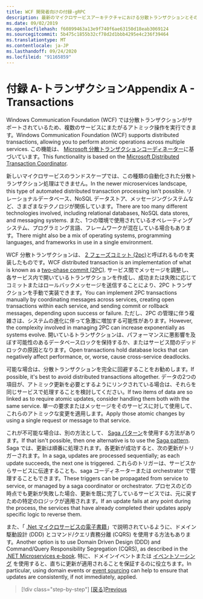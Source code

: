 ```yaml
---
title: WCF 開発者向けの付録-gRPC
description: 最新のマイクロサービスアーキテクチャにおける分散トランザクションとその実装について説明します。
ms.date: 09/02/2019
ms.openlocfilehash: f60899463a13e9f740f6ae63150d18eab3069124
ms.sourcegitcommit: 5b475c1855b32cf78d2d1bbb4295e4c236f39464
ms.translationtype: MT
ms.contentlocale: ja-JP
ms.lasthandoff: 09/24/2020
ms.locfileid: "91165859"
---
```

# <a name="appendix-a---transactions"></a><span data-ttu-id="2c074-103">付録 A-トランザクション</span><span class="sxs-lookup"><span data-stu-id="2c074-103">Appendix A - Transactions</span></span>

<span data-ttu-id="2c074-104">Windows Communication Foundation (WCF) では分散トランザクションがサポートされているため、複数のサービスにまたがるアトミック操作を実行できます。</span><span class="sxs-lookup"><span data-stu-id="2c074-104">Windows Communication Foundation (WCF) supports distributed transactions, allowing you to perform atomic operations across multiple services.</span></span> <span data-ttu-id="2c074-105">この機能は、 [Microsoft 分散トランザクションコーディネーター](/previous-versions/windows/desktop/ms684146(v=vs.85))に基づいています。</span><span class="sxs-lookup"><span data-stu-id="2c074-105">This functionality is based on the [Microsoft Distributed Transaction Coordinator](/previous-versions/windows/desktop/ms684146(v=vs.85)).</span></span>

<span data-ttu-id="2c074-106">新しいマイクロサービスのランドスケープでは、この種類の自動化された分散トランザクション処理はできません。</span><span class="sxs-lookup"><span data-stu-id="2c074-106">In the newer microservices landscape, this type of automated distributed transaction processing isn't possible.</span></span> <span data-ttu-id="2c074-107">リレーショナルデータベース、NoSQL データストア、メッセージングシステムなど、さまざまなテクノロジが関係しています。</span><span class="sxs-lookup"><span data-stu-id="2c074-107">There are too many different technologies involved, including relational databases, NoSQL data stores, and messaging systems.</span></span> <span data-ttu-id="2c074-108">また、1つの環境で使用されているオペレーティングシステム、プログラミング言語、フレームワークが混在している場合もあります。</span><span class="sxs-lookup"><span data-stu-id="2c074-108">There might also be a mix of operating systems, programming languages, and frameworks in use in a single environment.</span></span>

<span data-ttu-id="2c074-109">WCF 分散トランザクションは、 [2 フェーズコミット (2pc)](https://en.wikipedia.org/wiki/Two-phase_commit_protocol)と呼ばれるものを実装したものです。</span><span class="sxs-lookup"><span data-stu-id="2c074-109">WCF distributed transaction is an implementation of what is known as a [two-phase commit (2PC)](https://en.wikipedia.org/wiki/Two-phase_commit_protocol).</span></span> <span data-ttu-id="2c074-110">サービス間でメッセージを調整し、各サービス内で開いているトランザクションを作成し、成功または失敗に応じてコミットまたはロールバックメッセージを送信することにより、2PC トランザクションを手動で実装できます。</span><span class="sxs-lookup"><span data-stu-id="2c074-110">You can implement 2PC transactions manually by coordinating messages across services, creating open transactions within each service, and sending commit or rollback messages, depending upon success or failure.</span></span> <span data-ttu-id="2c074-111">ただし、2PC の管理に伴う複雑さは、システムの進化に伴って急激に増加する可能性があります。</span><span class="sxs-lookup"><span data-stu-id="2c074-111">However, the complexity involved in managing 2PC can increase exponentially as systems evolve.</span></span> <span data-ttu-id="2c074-112">開いているトランザクションは、パフォーマンスに悪影響を及ぼす可能性のあるデータベースロックを保持するか、またはサービス間のデッドロックの原因となります。</span><span class="sxs-lookup"><span data-stu-id="2c074-112">Open transactions hold database locks that can negatively affect performance, or, worse, cause cross-service deadlocks.</span></span>

<span data-ttu-id="2c074-113">可能な場合は、分散トランザクションを完全に回避することをお勧めします。</span><span class="sxs-lookup"><span data-stu-id="2c074-113">If possible, it's best to avoid distributed transactions altogether.</span></span> <span data-ttu-id="2c074-114">データの2つの項目が、アトミック更新を必要とするようにリンクされている場合は、それらを同じサービスで処理することを検討してください。</span><span class="sxs-lookup"><span data-stu-id="2c074-114">If two items of data are so linked as to require atomic updates, consider handling them both with the same service.</span></span> <span data-ttu-id="2c074-115">単一の要求またはメッセージをそのサービスに対して使用して、これらのアトミックな変更を適用します。</span><span class="sxs-lookup"><span data-stu-id="2c074-115">Apply those atomic changes by using a single request or message to that service.</span></span>

<span data-ttu-id="2c074-116">これが不可能な場合は、別の方法として、 [Saga パターン](https://microservices.io/patterns/data/saga.html)を使用する方法があります。</span><span class="sxs-lookup"><span data-stu-id="2c074-116">If that isn't possible, then one alternative is to use the [Saga pattern](https://microservices.io/patterns/data/saga.html).</span></span> <span data-ttu-id="2c074-117">Saga では、更新は順番に処理されます。各更新が成功すると、次の更新がトリガーされます。</span><span class="sxs-lookup"><span data-stu-id="2c074-117">In a saga, updates are processed sequentially; as each update succeeds, the next one is triggered.</span></span> <span data-ttu-id="2c074-118">これらのトリガーは、サービスからサービスに伝達することも、saga コーディネーターまたは orchestrator で管理することもできます。</span><span class="sxs-lookup"><span data-stu-id="2c074-118">These triggers can be propagated from service to service, or managed by a saga coordinator or orchestrator.</span></span> <span data-ttu-id="2c074-119">プロセスのどの時点でも更新が失敗した場合、更新を既に完了しているサービスでは、元に戻すための特定のロジックが適用されます。</span><span class="sxs-lookup"><span data-stu-id="2c074-119">If an update fails at any point during the process, the services that have already completed their updates apply specific logic to reverse them.</span></span>

<span data-ttu-id="2c074-120">また、「 [.Net マイクロサービスの電子書籍](../microservices/microservice-ddd-cqrs-patterns/index.md)」で説明されているように、ドメイン駆動設計 (DDD) とコマンド/クエリ責務分離 (CQRS) を使用する方法もあります。</span><span class="sxs-lookup"><span data-stu-id="2c074-120">Another option is to use Domain Driven Design (DDD) and Command/Query Responsibility Segregation (CQRS), as described in the [.NET Microservices e-book](../microservices/microservice-ddd-cqrs-patterns/index.md).</span></span> <span data-ttu-id="2c074-121">特に、ドメインイベントまたは [イベントソーシング](https://martinfowler.com/eaaDev/EventSourcing.html) を使用すると、直ちに更新が適用されることを保証するのに役立ちます。</span><span class="sxs-lookup"><span data-stu-id="2c074-121">In particular, using domain events or [event sourcing](https://martinfowler.com/eaaDev/EventSourcing.html) can help to ensure that updates are consistently, if not immediately, applied.</span></span>

>[!div class="step-by-step"]
><span data-ttu-id="2c074-122">[[戻る]](application-performance-management.md)</span><span class="sxs-lookup"><span data-stu-id="2c074-122">[Previous](application-performance-management.md)</span></span>
